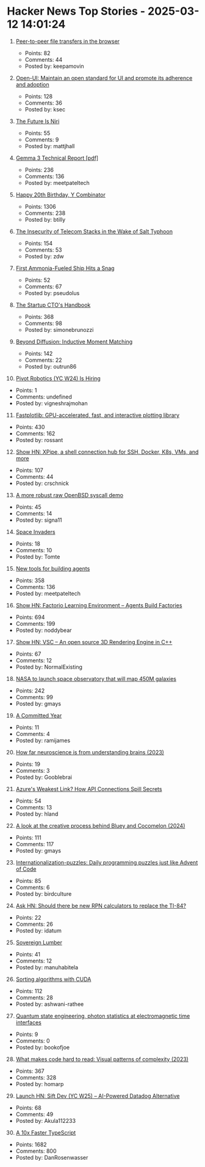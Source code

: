# Hacker News Top Stories - 2025-03-12 14:01:24

1. [Peer-to-peer file transfers in the browser](https://github.com/kern/filepizza)
   - Points: 82
   - Comments: 44
   - Posted by: keepamovin

2. [Open-UI: Maintain an open standard for UI and promote its adherence and adoption](https://github.com/openui/open-ui)
   - Points: 128
   - Comments: 36
   - Posted by: ksec

3. [The Future Is Niri](https://ersei.net/en/blog/niri)
   - Points: 55
   - Comments: 9
   - Posted by: mattjhall

4. [Gemma 3 Technical Report [pdf]](https://storage.googleapis.com/deepmind-media/gemma/Gemma3Report.pdf)
   - Points: 236
   - Comments: 136
   - Posted by: meetpateltech

5. [Happy 20th Birthday, Y Combinator](https://twitter.com/garrytan/status/1899092996702048709)
   - Points: 1306
   - Comments: 238
   - Posted by: btilly

6. [The Insecurity of Telecom Stacks in the Wake of Salt Typhoon](https://soatok.blog/2025/03/12/on-the-insecurity-of-telecom-stacks-in-the-wake-of-salt-typhoon/)
   - Points: 154
   - Comments: 53
   - Posted by: zdw

7. [First Ammonia-Fueled Ship Hits a Snag](https://spectrum.ieee.org/ammonia-fuel-2671266100)
   - Points: 52
   - Comments: 67
   - Posted by: pseudolus

8. [The Startup CTO's Handbook](https://github.com/ZachGoldberg/Startup-CTO-Handbook/blob/main/StartupCTOHandbook.md)
   - Points: 368
   - Comments: 98
   - Posted by: simonebrunozzi

9. [Beyond Diffusion: Inductive Moment Matching](https://lumalabs.ai/news/inductive-moment-matching)
   - Points: 142
   - Comments: 22
   - Posted by: outrun86

10. [Pivot Robotics (YC W24) Is Hiring](https://www.ycombinator.com/companies/pivot-robotics/jobs/0sRNlmU-robotics-software-engineer)
   - Points: 1
   - Comments: undefined
   - Posted by: vigneshrajmohan

11. [Fastplotlib: GPU-accelerated, fast, and interactive plotting library](https://medium.com/@caitlin9165/fastplotlib-driving-scientific-discovery-through-data-visualization-418f8bff094c)
   - Points: 430
   - Comments: 162
   - Posted by: rossant

12. [Show HN: XPipe, a shell connection hub for SSH, Docker, K8s, VMs, and more](https://xpipe.io/)
   - Points: 107
   - Comments: 44
   - Posted by: crschnick

13. [A more robust raw OpenBSD syscall demo](https://nullprogram.com/blog/2025/03/06/)
   - Points: 45
   - Comments: 14
   - Posted by: signa11

14. [Space Invaders](https://www.computerarcheology.com/Arcade/SpaceInvaders/)
   - Points: 18
   - Comments: 10
   - Posted by: Tomte

15. [New tools for building agents](https://openai.com/index/new-tools-for-building-agents/)
   - Points: 358
   - Comments: 136
   - Posted by: meetpateltech

16. [Show HN: Factorio Learning Environment – Agents Build Factories](https://jackhopkins.github.io/factorio-learning-environment/)
   - Points: 694
   - Comments: 199
   - Posted by: noddybear

17. [Show HN: VSC – An open source 3D Rendering Engine in C++](https://github.com/WW92030-STORAGE/VSC)
   - Points: 67
   - Comments: 12
   - Posted by: NormalExisting

18. [NASA to launch space observatory that will map 450M galaxies](https://www.nbcnews.com/science/space/nasa-spherex-space-observatory-launch-map-galaxies-universe-rcna190877)
   - Points: 242
   - Comments: 99
   - Posted by: gmays

19. [A Committed Year](https://www.ramijames.com/thoughts/a-committed-year)
   - Points: 11
   - Comments: 4
   - Posted by: ramijames

20. [How far neuroscience is from understanding brains (2023)](https://pmc.ncbi.nlm.nih.gov/articles/PMC10585277/)
   - Points: 19
   - Comments: 3
   - Posted by: Gooblebrai

21. [Azure's Weakest Link? How API Connections Spill Secrets](https://binarysecurity.no/posts/2025/03/api-connections)
   - Points: 54
   - Comments: 13
   - Posted by: hland

22. [A look at the creative process behind Bluey and Cocomelon (2024)](https://www.readtrung.com/p/why-i-love-bluey-and-hate-cocomelon)
   - Points: 111
   - Comments: 117
   - Posted by: gmays

23. [Internationalization-puzzles: Daily programming puzzles just like Advent of Code](https://i18n-puzzles.com/)
   - Points: 85
   - Comments: 6
   - Posted by: birdculture

24. [Ask HN: Should there be new RPN calculators to replace the TI-84?](undefined)
   - Points: 22
   - Comments: 26
   - Posted by: idatum

25. [Sovereign Lumber](https://mill.plainopen.com/sovereign-lumber)
   - Points: 41
   - Comments: 12
   - Posted by: manuhabitela

26. [Sorting algorithms with CUDA](https://ashwanirathee.com/blog/2025/sort2/)
   - Points: 112
   - Comments: 28
   - Posted by: ashwani-rathee

27. [Quantum state engineering, photon statistics at electromagnetic time interfaces](https://journals.aps.org/prresearch/abstract/10.1103/PhysRevResearch.7.013120)
   - Points: 9
   - Comments: 0
   - Posted by: bookofjoe

28. [What makes code hard to read: Visual patterns of complexity (2023)](https://seeinglogic.com/posts/visual-readability-patterns/)
   - Points: 367
   - Comments: 328
   - Posted by: homarp

29. [Launch HN: Sift Dev (YC W25) – AI-Powered Datadog Alternative](undefined)
   - Points: 68
   - Comments: 49
   - Posted by: Akula112233

30. [A 10x Faster TypeScript](https://devblogs.microsoft.com/typescript/typescript-native-port/)
   - Points: 1682
   - Comments: 800
   - Posted by: DanRosenwasser

